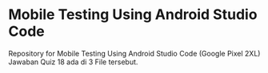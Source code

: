 # Mobile Testing Using Android Studio Code
Repository for Mobile Testing Using Android Studio Code (Google Pixel 2XL) <br>
Jawaban Quiz 18 ada di 3 File tersebut.

